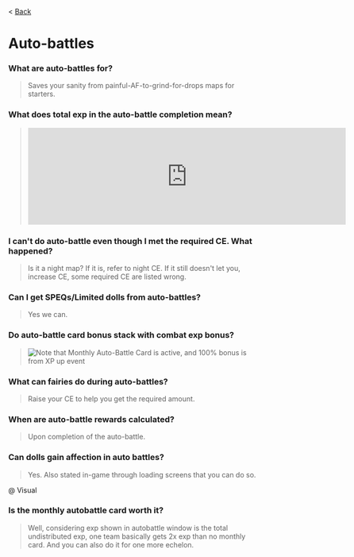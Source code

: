 < [Back](/GFL/mainpage)

# Auto-battles

### What are auto-battles for?

> Saves your sanity from painful-AF-to-grind-for-drops maps for starters.

### What does total exp in the auto-battle completion mean?

> <iframe id="reddit-embed" src="https://www.redditmedia.com/r/girlsfrontline/comments/hzark0/weekly_commanders_lounge_july_28_2020/g082rwn/?depth=1&amp;showmore=false&amp;embed=true&amp;showmedia=false&amp;theme=dark" sandbox="allow-scripts allow-same-origin allow-popups" style="border: none;" height="195" width="640" scrolling="no"></iframe>

### I can't do auto-battle even though I met the required CE. What happened?

> Is it a night map? If it is, refer to night CE. If it still doesn't let you, increase CE, some required CE are listed wrong.

### Can I get SPEQs/Limited dolls from auto-battles?

> Yes we can.

### Do auto-battle card bonus stack with combat exp bonus?

> ![](/GFL/assets/images/XPUpAuto.png "Note that Monthly Auto-Battle Card is active, and 100% bonus is from XP up event")

### What can fairies do during auto-battles?

> Raise your CE to help you get the required amount.

### When are auto-battle rewards calculated?

> Upon completion of the auto-battle.
<!-- See [question under sys mech] -->

### Can dolls gain affection in auto battles?

> Yes. Also stated in-game through loading screens that you can do so.

@ Visual

### Is the monthly autobattle card worth it?

> Well, considering exp shown in autobattle window is the total undistributed exp, one team basically gets 2x exp than no monthly card. And you can also do it for one more echelon.